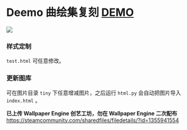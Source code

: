  Deemo 曲绘集复刻 [DEMO](https://deemo.shino.cc)
===
![](https://view.moezx.cc/images/2018/04/07/Capture.png)

### 样式定制

`test.html` 可任意修改。

### 更新图库

可在图片目录 `tiny` 下任意增减图片，之后运行 `html.py` 会自动把图片导入 `index.html` 。

**已上传 Wallpaper Engine 创艺工坊，勿在 Wallpaper Engine 二次配布**  
<https://steamcommunity.com/sharedfiles/filedetails/?id=1355941554>
